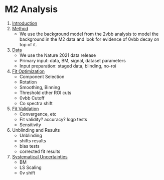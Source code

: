 M2 Analysis
===========

1. [Introduction](introduction.md)
2. [Method](method.md)
    - We use the background model from the 2vbb analysis to model the background in the M2 data and look for evidence of 0vbb decay on top of it.
3. [Data](data.md)
    - We use the Nature 2021 data release
    - Primary input: data, BM, signal, dataset parameters
    - Input preparation: staged data, blinding, no-roi
4. [Fit Optimization](optimization.md)
    - Component Selection
    - Rotation
    - Smoothing, Binning
    - Threshold other ROI cuts
    - 0vbb Cutoff
    - Co spectra shift
5. [Fit Validation](validation.md)
    - Convergence, etc
    - Fit validity? accuracy? logp tests
    - Sensitivity
6. Unblinding and Results
    - Unblinding
    - shifts results
    - bias tests
    - corrected fit results
7. [Systematical Uncertainties](systematics.md)
    - BM
    - LS Scaling
    - 0v shift
